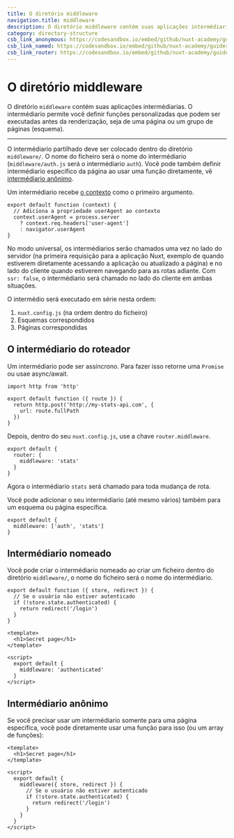 ```yaml
---
title: O diretório middleware
navigation.title: middleware
description: O diretório middleware contém suas aplicações intermédiarias. O intermédiario permite você definir funções personalizadas que podem ser executadas antes da renderização, seja de uma página ou um grupo de páginas (esquema).
category: directory-structure
csb_link_anonymous: https://codesandbox.io/embed/github/nuxt-academy/guides-examples/tree/master/04_directory_structure/09_middleware_anonymous?fontsize=14&hidenavigation=1&theme=dark
csb_link_named: https://codesandbox.io/embed/github/nuxt-academy/guides-examples/tree/master/04_directory_structure/09_middleware_named?fontsize=14&hidenavigation=1&theme=dark
csb_link_router: https://codesandbox.io/embed/github/nuxt-academy/guides-examples/tree/master/04_directory_structure/09_middleware_router?fontsize=14&hidenavigation=1&theme=dark
---
```

# O diretório middleware

O diretório `middleware` contém suas aplicações intermédiarias. O intermédiario permite você definir funções personalizadas que podem ser executadas antes da renderização, seja de uma página ou um grupo de páginas (esquema).

---

O intermédiario partilhado deve ser colocado dentro do diretório `middleware/`. O nome do ficheiro será o nome do intermédiario (`middleware/auth.js` será o intermédiario `auth`). Você pode também definir intermédiario específico da página ao usar uma função diretamente, vê [intermédiario anônimo](/examples/middlewares/anonymous).

Um intermédiario recebe [o contexto](/docs/internals-glossary/context) como o primeiro argumento.

```js{}[middleware/user-agent.js]
export default function (context) {
  // Adiciona a propriedade userAgent ao contexto
  context.userAgent = process.server
    ? context.req.headers['user-agent']
    : navigator.userAgent
}
```

No modo universal, os intermédiarios serão chamados uma vez no lado do servidor (na primeira requisição para a aplicação Nuxt, exemplo de quando estiverem diretamente acessando a aplicação ou atualizado a página) e no lado do cliente quando estiverem navegando para as rotas adiante. Com `ssr: false`, o intermédiario será chamado no lado do cliente em ambas situações.

O intermédio será executado em série nesta ordem:

1. `nuxt.config.js` (na ordem dentro do ficheiro)
2. Esquemas correspondidos
3. Páginas correspondidas

## O intermédiario do roteador

Um intermédiario pode ser assíncrono. Para fazer isso retorne uma `Promise` ou usae async/await.

```js{}[middleware/stats.js]
import http from 'http'

export default function ({ route }) {
  return http.post('http://my-stats-api.com', {
    url: route.fullPath
  })
}
```

Depois, dentro do seu `nuxt.config.js`, use a chave `router.middleware`.

```js{}[nuxt.config.js]
export default {
  router: {
    middleware: 'stats'
  }
}
```

Agora o intermédiario `stats` será chamado para toda mudança de rota.

Você pode adicionar o seu intermédiario (até mesmo vários) também para um esquema ou página específica.

```js{}[pages/index.vue / layouts/default.vue]
export default {
  middleware: ['auth', 'stats']
}
```

## Intermédiario nomeado

Você pode criar o intermédiario nomeado ao criar um ficheiro dentro do diretório `middleware/`, o nome do ficheiro será o nome do intermédiario.

```js{}[middleware/authenticated.js]
export default function ({ store, redirect }) {
  // Se o usuário não estiver autenticado
  if (!store.state.authenticated) {
    return redirect('/login')
  }
}
```

```html{}[pages/secret.vue]
<template>
  <h1>Secret page</h1>
</template>

<script>
  export default {
    middleware: 'authenticated'
  }
</script>
```

## Intermédiario anônimo

Se você precisar usar um intermédiario somente para uma página específica, você pode diretamente usar uma função para isso (ou um array de funções):

```html{}[pages/secret.vue]
<template>
  <h1>Secret page</h1>
</template>

<script>
  export default {
    middleware({ store, redirect }) {
      // Se o usuário não estiver autenticado
      if (!store.state.authenticated) {
        return redirect('/login')
      }
    }
  }
</script>
```
